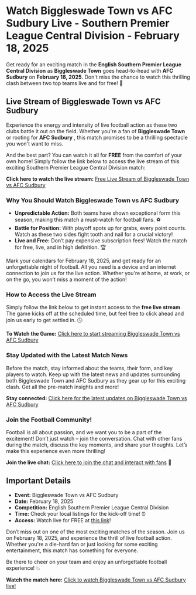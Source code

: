 # Watch Biggleswade Town vs AFC Sudbury Live - Southern Premier League Central Division - February 18, 2025

Get ready for an exciting match in the **English Southern Premier League Central Division** as **Biggleswade Town** goes head-to-head with **AFC Sudbury** on **February 18, 2025**. Don't miss the chance to watch this thrilling clash between two top teams live and for free! 🎉

## Live Stream of Biggleswade Town vs AFC Sudbury

Experience the energy and intensity of live football action as these two clubs battle it out on the field. Whether you're a fan of **Biggleswade Town** or rooting for **AFC Sudbury** , this match promises to be a thrilling spectacle you won't want to miss.

And the best part? You can watch it all for **FREE** from the comfort of your own home! Simply follow the link below to access the live stream of this exciting Southern Premier League Central Division match:

**Click here to watch the live stream:** [Free Live Stream of Biggleswade Town vs AFC Sudbury](https://tinyurl.com/livestreamfreeo?st=Biggleswade+Town+vs+AFC+Sudbury&si=gh)

### Why You Should Watch Biggleswade Town vs AFC Sudbury

- **Unpredictable Action:** Both teams have shown exceptional form this season, making this match a must-watch for football fans. ⚽
- **Battle for Position:** With playoff spots up for grabs, every point counts. Watch as these two sides fight tooth and nail for a crucial victory!
- **Live and Free:** Don’t pay expensive subscription fees! Watch the match for free, live, and in high definition. 🏆

Mark your calendars for February 18, 2025, and get ready for an unforgettable night of football. All you need is a device and an internet connection to join us for the live action. Whether you're at home, at work, or on the go, you won’t miss a moment of the action!

### How to Access the Live Stream

Simply follow the link below to get instant access to the **free live stream**. The game kicks off at the scheduled time, but feel free to click ahead and join us early to get settled in. 🕒

**To Watch the Game:** [Click here to start streaming Biggleswade Town vs AFC Sudbury](https://tinyurl.com/livestreamfreeo?st=Biggleswade+Town+vs+AFC+Sudbury&si=gh)

### Stay Updated with the Latest Match News

Before the match, stay informed about the teams, their form, and key players to watch. Keep up with the latest news and updates surrounding both Biggleswade Town and AFC Sudbury as they gear up for this exciting clash. Get all the pre-match insights and more!

**Stay connected:** [Click here for the latest updates on Biggleswade Town vs AFC Sudbury](https://tinyurl.com/livestreamfreeo?st=Biggleswade+Town+vs+AFC+Sudbury&si=gh)

### Join the Football Community!

Football is all about passion, and we want you to be a part of the excitement! Don’t just watch – join the conversation. Chat with other fans during the match, discuss the key moments, and share your thoughts. Let’s make this experience even more thrilling!

**Join the live chat:** [Click here to join the chat and interact with fans](https://tinyurl.com/livestreamfreeo?st=Biggleswade+Town+vs+AFC+Sudbury&si=gh) 💬

## Important Details

- **Event:** Biggleswade Town vs AFC Sudbury
- **Date:** February 18, 2025
- **Competition:** English Southern Premier League Central Division
- **Time:** Check your local listings for the kick-off time! ⏰
- **Access:** Watch live for FREE at [this link](https://tinyurl.com/livestreamfreeo?st=Biggleswade+Town+vs+AFC+Sudbury&si=gh)!

Don’t miss out on one of the most exciting matches of the season. Join us on February 18, 2025, and experience the thrill of live football action. Whether you're a die-hard fan or just looking for some exciting entertainment, this match has something for everyone.

Be there to cheer on your team and enjoy an unforgettable football experience! 💥

**Watch the match here:** [Click to watch Biggleswade Town vs AFC Sudbury live!](https://tinyurl.com/livestreamfreeo?st=Biggleswade+Town+vs+AFC+Sudbury&si=gh)
